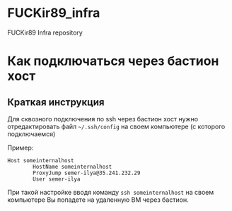 # FUCKir89_infra
FUCKir89 Infra repository

# Как подключаться через бастион хост

## Краткая инструкция

Для сквозного подключения по ssh через бастион хост нужно отредактировать файл `~/.ssh/config` на своем компьютере (с которого подключаемся)

Пример:

```
Host someinternalhost
        HostName someinternalhost
        ProxyJump semer-ilya@35.241.232.29
        User semer-ilya
```

При такой настройке вводя команду `ssh someinternalhost` на своем компьютере Вы попадете на удаленную ВМ через бастион.
